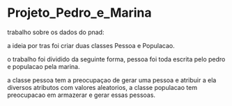 # Projeto_Pedro_e_Marina

trabalho sobre os dados do pnad:

a ideia por tras foi criar duas classes Pessoa e Populacao.

o trabalho foi dividido da seguinte forma, pessoa foi toda escrita pelo pedro e populacao pela marina.

a classe pessoa tem a preocupaçao de gerar uma pessoa e atribuir a ela diversos atributos com valores aleatorios,
a classe populacao tem preocupacao em armazerar e gerar essas pessoas.

